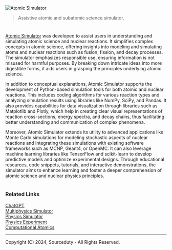 ![Atomic Simulator](https://github.com/user-attachments/assets/88264da7-da5e-480b-8471-40a92435839b)

> Assistive atomic and subatomic science simulator.

#

[Atomic Simulator](https://chatgpt.com/g/g-QYk4U8bhT-atomic-simulator) was developed to assist users in understanding and simulating atomic science and nuclear reactions. It simplifies complex concepts in atomic science, offering insights into modeling and simulating atoms and nuclear reactions such as fusion, fission, and decay processes. The simulator emphasizes responsible use, ensuring information is not misused for harmful purposes. By breaking down intricate ideas into more digestible forms, it aids users in grasping the principles underlying atomic science.

In addition to conceptual explanations, Atomic Simulator supports the development of Python-based simulation tools for both atomic and nuclear reactions. This includes coding algorithms for various reaction types and analyzing simulation results using libraries like NumPy, SciPy, and Pandas. It also provides capabilities for data visualization through libraries such as Matplotlib and Plotly, which help in creating clear visual representations of reaction cross-sections, energy spectra, and decay chains, thus facilitating better understanding and communication of complex phenomena.

Moreover, Atomic Simulator extends its utility to advanced applications like Monte Carlo simulations for modeling stochastic aspects of nuclear reactions and integrating these simulations with existing software frameworks such as MCNP, Geant4, or OpenMC. It can also leverage machine learning libraries like TensorFlow and scikit-learn to develop predictive models and optimize experimental designs. Through educational resources, code snippets, tutorials, and interactive demonstrations, the simulator aims to enhance learning and foster a deeper comprehension of atomic science and nuclear physics principles.

#
### Related Links

[ChatGPT](https://github.com/sourceduty/ChatGPT)
<br>
[Multiphysics Simulator](https://chat.openai.com/g/g-9PVqGto6g-multiphysics-simulator)
<br>
[Physics Simulator](https://chat.openai.com/g/g-jdGow4iV3-physics-simulator)
<br>
[Physics Experiment](https://github.com/sourceduty/Physics_Experiments)
<br>
[Computational Atomics](https://github.com/sourceduty/Computational_Atomics)

***
Copyright (C) 2024, Sourceduty - All Rights Reserved.
